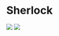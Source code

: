 # Sherlock

<img src="https://github.com/ItsZeusBro/Sherlock/blob/7211589767f45e916fd0afcbc0782471070c6ca3/Docs/Findings.jpeg"/>



<img src="https://github.com/ItsZeusBro/Sherlock/blob/266cdf4f6d36a3527d294314a9762d6dcdd56ab4/Docs/SherlockFindings.png"/>
